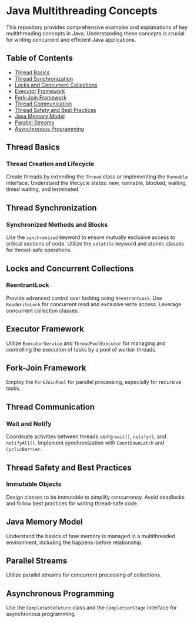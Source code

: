 # Java Multithreading Concepts

This repository provides comprehensive examples and explanations of key multithreading concepts in Java. Understanding these concepts is crucial for writing concurrent and efficient Java applications.

## Table of Contents

- [Thread Basics](#thread-basics)
- [Thread Synchronization](#thread-synchronization)
- [Locks and Concurrent Collections](#locks-and-concurrent-collections)
- [Executor Framework](#executor-framework)
- [Fork-Join Framework](#fork-join-framework)
- [Thread Communication](#thread-communication)
- [Thread Safety and Best Practices](#thread-safety-and-best-practices)
- [Java Memory Model](#java-memory-model)
- [Parallel Streams](#parallel-streams)
- [Asynchronous Programming](#asynchronous-programming)

## Thread Basics

### Thread Creation and Lifecycle

Create threads by extending the `Thread` class or implementing the `Runnable` interface. Understand the lifecycle states: new, runnable, blocked, waiting, timed waiting, and terminated.

## Thread Synchronization

### Synchronized Methods and Blocks

Use the `synchronized` keyword to ensure mutually exclusive access to critical sections of code. Utilize the `volatile` keyword and atomic classes for thread-safe operations.

## Locks and Concurrent Collections

### ReentrantLock

Provide advanced control over locking using `ReentrantLock`. Use `ReadWriteLock` for concurrent read and exclusive write access. Leverage concurrent collection classes.

## Executor Framework

Utilize `ExecutorService` and `ThreadPoolExecutor` for managing and controlling the execution of tasks by a pool of worker threads.

## Fork-Join Framework

Employ the `ForkJoinPool` for parallel processing, especially for recursive tasks.

## Thread Communication

### Wait and Notify

Coordinate activities between threads using `wait()`, `notify()`, and `notifyAll()`. Implement synchronization with `CountDownLatch` and `CyclicBarrier`.

## Thread Safety and Best Practices

### Immutable Objects

Design classes to be immutable to simplify concurrency. Avoid deadlocks and follow best practices for writing thread-safe code.

## Java Memory Model

Understand the basics of how memory is managed in a multithreaded environment, including the happens-before relationship.

## Parallel Streams

Utilize parallel streams for concurrent processing of collections.


## Asynchronous Programming

Use the `CompletableFuture` class and the `CompletionStage` interface for asynchronous programming.



